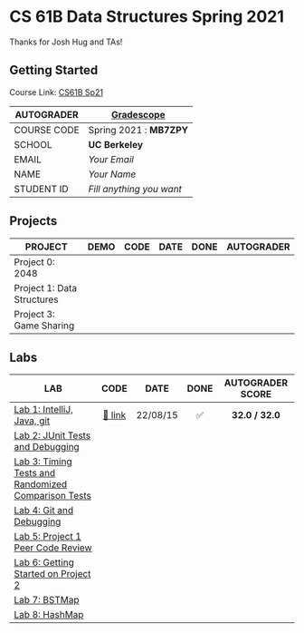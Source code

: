 # CS 61B Data Structures Spring 2021

Thanks for Josh Hug and TAs!

## Getting Started

Course Link: [CS61B Sp21](https://sp21.datastructur.es)

| **AUTOGRADER** | [**Gradescope**](https://www.gradescope.com) |
| -------------- | -------------------------------------------- |
| COURSE CODE    | Spring 2021 : **MB7ZPY**                     |
| SCHOOL         | **UC Berkeley**                              |
| EMAIL          | _Your Email_                                 |
| NAME           | _Your Name_                                  |
| STUDENT ID     | _Fill anything you want_                     |

## Projects

| PROJECT                    | DEMO | CODE | DATE | DONE | AUTOGRADER |
| -------------------------- | :--: | :--: | :--: | :--: | :--------: |
| Project 0: 2048            |
| Project 1: Data Structures |
| Project 3: Game Sharing    |

## Labs

| LAB                                                                                                         |          CODE          |   DATE   |        DONE        | AUTOGRADER SCORE |
| ----------------------------------------------------------------------------------------------------------- | :--------------------: | :------: | :----------------: | :--------------: |
| [Lab 1: IntelliJ, Java, git](https://sp21.datastructur.es/materials/lab/lab1/lab1)                          | [:link: link](./lab1/) | 22/08/15 | :white_check_mark: | **32.0 / 32.0**  |
| [Lab 2: JUnit Tests and Debugging](https://sp21.datastructur.es/materials/lab/lab2/lab2)                    |                        |          |                    |                  |
| [Lab 3: Timing Tests and Randomized Comparison Tests](https://sp21.datastructur.es/materials/lab/lab3/lab3) |                        |          |                    |                  |
| [Lab 4: Git and Debugging](https://sp21.datastructur.es/materials/lab/lab4/lab4)                            |                        |          |                    |                  |
| [Lab 5: Project 1 Peer Code Review](https://sp21.datastructur.es/materials/lab/lab5/lab5)                   |                        |          |                    |                  |
| [Lab 6: Getting Started on Project 2](https://sp21.datastructur.es/materials/lab/lab6/lab6)                 |                        |          |                    |                  |
| [Lab 7: BSTMap](https://sp21.datastructur.es/materials/lab/lab7/lab7)                                       |                        |          |                    |                  |
| [Lab 8: HashMap](https://sp21.datastructur.es/materials/lab/lab8/lab8)                                      |                        |          |                    |                  |
